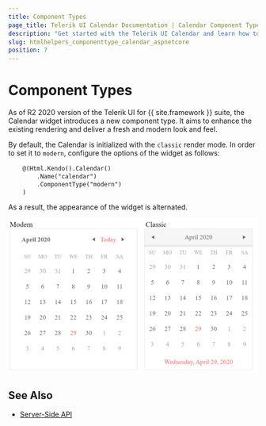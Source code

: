 ```yaml
---
title: Component Types
page_title: Telerik UI Calendar Documentation | Calendar Component Types | Telerik UI
description: "Get started with the Telerik UI Calendar and learn how to enable the modern component type."
slug: htmlhelpers_componenttype_calendar_aspnetcore 
position: 7
---
```


# Component Types

As of R2 2020 version of the Telerik UI for {{ site.framework }} suite, the Calendar widget introduces a new component type. It aims to enhance the existing rendering and deliver a fresh and modern look and feel. 

By default, the Calendar is initialized with the `classic` render mode. In order to set it to `modern`, configure the options of the widget as follows:

```
    @(Html.Kendo().Calendar()
        .Name("calendar")
        .ComponentType("modern")
    )
```

As a result, the appearance of the widget is alternated. 

![Comparison between the component types](../../../images/classic-modern-calendar-rendering.png)

## See Also

* [Server-Side API](/api/calendar)
